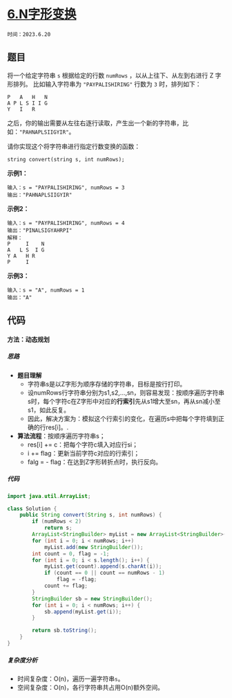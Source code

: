 # [6.N字形变换](https://leetcode.cn/problems/zigzag-conversion/)

`时间：2023.6.20`

## 题目

将一个给定字符串 `s` 根据给定的行数 `numRows` ，以从上往下、从左到右进行 Z 字形排列。
比如输入字符串为 `"PAYPALISHIRING"` 行数为 `3` 时，排列如下：

```
P   A   H   N
A P L S I I G
Y   I   R
```

之后，你的输出需要从左往右逐行读取，产生出一个新的字符串，比如：`"PAHNAPLSIIGYIR"`。

请你实现这个将字符串进行指定行数变换的函数：

```
string convert(string s, int numRows);
```

**示例1：**

```
输入：s = "PAYPALISHIRING", numRows = 3
输出："PAHNAPLSIIGYIR"
```

**示例2：**

```
输入：s = "PAYPALISHIRING", numRows = 4
输出："PINALSIGYAHRPI"
解释：
P     I    N
A   L S  I G
Y A   H R
P     I
```

**示例3：**

```
输入：s = "A", numRows = 1
输出："A"
```

## 代码

#### 方法：动态规划

##### 思路

- **题目理解**
  - 字符串s是以Z字形为顺序存储的字符串，目标是按行打印。
  - 设numRows行字符串分别为s1,s2,...,sn，则容易发现：按顺序遍历字符串s时，每个字符c在Z字形中对应的**行索引**先从s1增大至sn，再从sn减小至s1，如此反复。
  - 因此，解决方案为：模拟这个行索引的变化，在遍历s中把每个字符填到正确的行res[i]。.
- **算法流程**：按顺序遍历字符串s；
  - res[i] += c：把每个字符c填入对应行si；
  - i += flag：更新当前字符c对应的行索引；
  - falg = - flag：在达到Z字形转折点时，执行反向。

##### 代码

```java
import java.util.ArrayList;

class Solution {
    public String convert(String s, int numRows) {
        if (numRows < 2)
            return s;
        ArrayList<StringBuilder> myList = new ArrayList<StringBuilder>();
        for (int i = 0; i < numRows; i++)
            myList.add(new StringBuilder());
        int count = 0, flag = -1;
        for (int i = 0; i < s.length(); i++) {
            myList.get(count).append(s.charAt(i));
            if (count == 0 || count == numRows - 1)
                flag = -flag;
            count += flag;
        }
        StringBuilder sb = new StringBuilder();
        for (int i = 0; i < numRows; i++) {
            sb.append(myList.get(i));
        }

        return sb.toString();
    }
}
```

##### 复杂度分析

- 时间复杂度：O(n)，遍历一遍字符串`s`。
- 空间复杂度：O(n)，各行字符串共占用O(n)额外空间。
